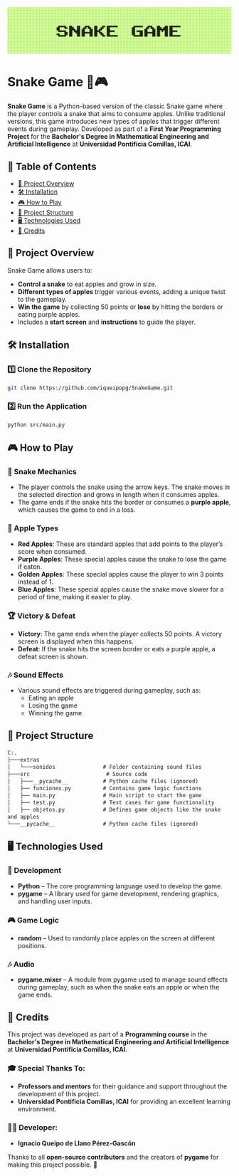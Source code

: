 ![Snake Game Banner](SnakeGame_Banner.png)

# Snake Game 🐍🎮

**Snake Game** is a Python-based version of the classic Snake game where the player controls a snake that aims to consume apples. Unlike traditional versions, this game introduces new types of apples that trigger different events during gameplay. Developed as part of a **First Year Programming Project** for the **Bachelor's Degree in Mathematical Engineering and Artificial Intelligence** at **Universidad Pontificia Comillas, ICAI**.

## 📜 Table of Contents
- [📌 Project Overview](#-project-overview)
- [🛠️ Installation](#️-installation)
- [🎮 How to Play](#-how-to-play)
- [📂 Project Structure](#-project-structure)
- [🖥️ Technologies Used](#-technologies-used)
- [🙌 Credits](#-credits)

## 📌 Project Overview

Snake Game allows users to:
- **Control a snake** to eat apples and grow in size.
- **Different types of apples** trigger various events, adding a unique twist to the gameplay.
- **Win the game** by collecting 50 points or **lose** by hitting the borders or eating purple apples.
- Includes a **start screen** and **instructions** to guide the player.

## 🛠️ Installation

### 1️⃣ Clone the Repository
```sh
git clone https://github.com/iqueipopg/SnakeGame.git
```

### 2️⃣ Run the Application
```sh
python src/main.py
```

## 🎮 How to Play

### 🐍 Snake Mechanics
- The player controls the snake using the arrow keys. The snake moves in the selected direction and grows in length when it consumes apples.
- The game ends if the snake hits the border or consumes a **purple apple**, which causes the game to end in a loss.

### 🍏 Apple Types
- **Red Apples**: These are standard apples that add points to the player’s score when consumed.
- **Purple Apples**: These special apples cause the snake to lose the game if eaten.
- **Golden Apples**: These special apples cause the player to win 3 points instead of 1.
- **Blue Apples**: These special apples cause the snake move slower for a period of time, making it easier to play.

### 🏆 Victory & Defeat
- **Victory**: The game ends when the player collects 50 points. A victory screen is displayed when this happens.
- **Defeat**: If the snake hits the screen border or eats a purple apple, a defeat screen is shown.

### 🎶 Sound Effects
- Various sound effects are triggered during gameplay, such as:
  - Eating an apple
  - Losing the game
  - Winning the game

## 📂 Project Structure

```plaintext
C:.
├───extras
│   └───sonidos               # Folder containing sound files
├───src                        # Source code
│   ├───__pycache__           # Python cache files (ignored)
│   ├── funciones.py          # Contains game logic functions
│   ├── main.py               # Main script to start the game
│   ├── test.py               # Test cases for game functionality
│   ├── objetos.py            # Defines game objects like the snake and apples
└───__pycache__               # Python cache files (ignored)
```

## 🖥️ Technologies Used

### 🔧 Development
- **Python** – The core programming language used to develop the game.
- **pygame** – A library used for game development, rendering graphics, and handling user inputs.

### 🎮 Game Logic
- **random** – Used to randomly place apples on the screen at different positions.

### 🎶 Audio
- **pygame.mixer** – A module from pygame used to manage sound effects during gameplay, such as when the snake eats an apple or when the game ends.


## 🙌 Credits

This project was developed as part of a **Programming course** in the **Bachelor's Degree in Mathematical Engineering and Artificial Intelligence** at **Universidad Pontificia Comillas, ICAI**.

### 🎓 Special Thanks To:
- **Professors and mentors** for their guidance and support throughout the development of this project.
- **Universidad Pontificia Comillas, ICAI** for providing an excellent learning environment.

### 👨‍💻 Developer:
- **Ignacio Queipo de Llano Pérez-Gascón**

Thanks to all **open-source contributors** and the creators of **pygame** for making this project possible. 🚀
